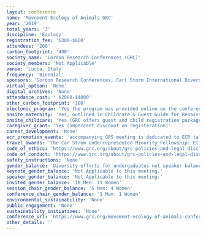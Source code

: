 ```yaml
---
layout: conference 
name: 'Movement Ecology of Animals GRC'
year: '2019'
total_years: '3'
discipline: 'Ecology'
registration_fee: '$300-$600'
attendees: '200'
carbon_footprint: '400'
society_name: 'Gordon Research Conferences (GRC)'
society_members: 'Not Applicable'
venue: 'Lucca, Italy'
frequency: 'Biennial'
sponsors: 'Gordon Research Conferences, Carl Storm International Diversity Fellowship program,  Carl Storm Underrepresented Minority Fellowship program, Minerva Center for Movement Ecology, Ornitela, TechnoSmArt, BMC, CNRS, The Company of Biologists, Druid Technology'
virtual_option: 'None'
digital_archives: 'None'
attendance_cost: ' $2000-$4000'
other_carbon_footprint: '100'
electonic_program: 'Yes the program was provided online on the conference website.'
onsite_maternity: 'Yes, outlined in Childcare & Guest Guide for Renaissance Tuscany Il Ciocco document: https://www.grc.org/_resources/common/userfiles/file/Childcarepercent20andpercent20Guestpercent20Guidepercent20percent20-percent20Ilpercent20Ciocco.pdf'
onsite_childcare: 'Yes (GRC offers guest and child registration packages that allow guests to share your accommodations and join you at meals. Children under 4-years-old are free of charge and children ages 4-12 receive a 50percent discount. Additional information is available in the childcare and guest guide for this GRC venue. You may register guests when you complete your conference registration by indicating who will be joining you (all registered guests receive badges for access to meals). Please note that guests of any age are not able to attend science or poster sessions. Unfortunately, childcare recommendations are not available for this venue. We suggest you conduct online searches or speak with other people attending the conference to identify services that might be available during your conference.)'
caregiver_grant: 'Yes (50percent discount on registeration)'
career_development: 'None'
ecr_promotion_events: 'accompanying GRS meeting is dedicated to ECR talks only.'
travel_awards: 'The Car Strom Underrepresented Minority Fellowship: Eligibility: must be: Graduate student, postdoc, faculty or research scientist, Hispanic or Latino, American Indian or Alaska Native, Black or African American, Native Hawaiian or Other Pacific Islander, U.S. Citizen or permanent resident with a Green Card, Currently working at a U.S. institution, Is attending a GRC for the first time'
code_of_ethics: 'https://www.grc.org/about/grc-policies-and-legal-disclaimers/'
code_of_conduct: 'https://www.grc.org/about/grc-policies-and-legal-disclaimers/'
safety_instructions: 'None'
gender_balance: 'Diversity efforts for undergaduates not speaker balance: https://www.grc.org/about/grc-diversity-initiatives/'
keynote_gender_balance: 'Not Applicable to this meeting.'
speaker_gender_balance: 'Not Applicable to this meeting.'
invited_gender_balance: '18 Men: 11 Women'
session_chair_gender_balance: '5 Men: 4 Women'
conference_chair_gender_balance: '1 Man: 1 Woman'
environmental_sustainability: 'None'
public_engagement: 'None'
sustainability_initiatives: 'None'
conference_url: 'https://www.grc.org/movement-ecology-of-animals-conference/2019/'
other_details: ''
---
```

